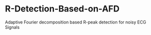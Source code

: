 # R-Detection-Based-on-AFD
Adaptive Fourier decomposition based R-peak detection for noisy ECG Signals
